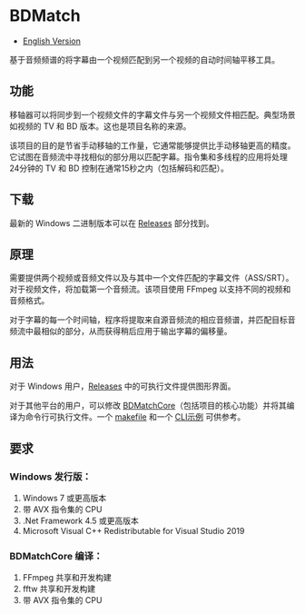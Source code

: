 # BDMatch
* [English Version](/README.md)

基于音频频谱的将字幕由一个视频匹配到另一个视频的自动时间轴平移工具。

## 功能
移轴器可以将同步到一个视频文件的字幕文件与另一个视频文件相匹配。典型场景如视频的 TV 和 BD 版本。这也是项目名称的来源。

该项目的目的是节省手动移轴的工作量，它通常能够提供比手动移轴更高的精度。它试图在音频流中寻找相似的部分用以匹配字幕。指令集和多线程的应用将处理24分钟的 TV 和 BD 控制在通常15秒之内（包括解码和匹配）。

## 下载
最新的 Windows 二进制版本可以在 [Releases](https://github.com/Thomasyse/BDMatch/releases) 部分找到。

## 原理
需要提供两个视频或音频文件以及与其中一个文件匹配的字幕文件（ASS/SRT）。对于视频文件，将加载第一个音频流。该项目使用 FFmpeg 以支持不同的视频和音频格式。

对于字幕的每一个时间轴，程序将提取来自源音频流的相应音频谱，并匹配目标音频流中最相似的部分，从而获得稍后应用于输出字幕的偏移量。

## 用法
对于 Windows 用户，[Releases](https://github.com/Thomasyse/BDMatch/releases) 中的可执行文件提供图形界面。

对于其他平台的用户，可以修改 [BDMatchCore](/BDMatchCore)（包括项目的核心功能）并将其编译为命令行可执行文件。一个 [makefile](/BDMatchCore/makefile) 和一个 [CLI示例](/BDMatchCore/CLI.cpp) 可供参考。

## 要求

### Windows 发行版：
1. Windows 7 或更高版本
2. 带 AVX 指令集的 CPU
3. .Net Framework 4.5 或更高版本
4. Microsoft Visual C++ Redistributable for Visual Studio 2019

### BDMatchCore 编译：
1. FFmpeg 共享和开发构建
2. fftw 共享和开发构建
3. 带 AVX 指令集的 CPU
